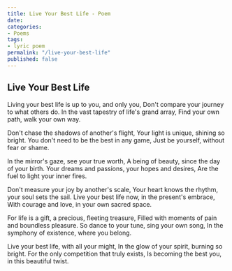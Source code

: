 ```yaml
---
title: Live Your Best Life - Poem
date: 
categories:
- Poems
tags:
- lyric poem
permalink: "/live-your-best-life"
published: false
---
```


## Live Your Best Life

Living your best life is up to you, and only you,
Don't compare your journey to what others do.
In the vast tapestry of life's grand array,
Find your own path, walk your own way.

Don't chase the shadows of another's flight,
Your light is unique, shining so bright.
You don't need to be the best in any game,
Just be yourself, without fear or shame.

In the mirror's gaze, see your true worth,
A being of beauty, since the day of your birth.
Your dreams and passions, your hopes and desires,
Are the fuel to light your inner fires.

Don't measure your joy by another's scale,
Your heart knows the rhythm, your soul sets the sail.
Live your best life now, in the present's embrace,
With courage and love, in your own sacred space.

For life is a gift, a precious, fleeting treasure,
Filled with moments of pain and boundless pleasure.
So dance to your tune, sing your own song,
In the symphony of existence, where you belong.

Live your best life, with all your might,
In the glow of your spirit, burning so bright.
For the only competition that truly exists,
Is becoming the best you, in this beautiful twist.
